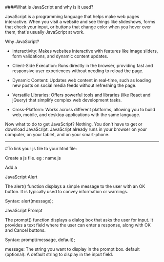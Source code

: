 ####What is JavaScript and why is it used?

JavaScript is a programming language that helps make web pages interactive. When you visit a website and see things like slideshows, forms that check your input, or buttons that change color when you hover over them, that's usually JavaScript at work.

Why JavaScript?

- Interactivity: Makes websites interactive with features like image sliders, form validations, and dynamic content updates.

- Client-Side Execution: Runs directly in the browser, providing fast and responsive user experiences without needing to reload the page.

- Dynamic Content: Updates web content in real-time, such as loading new posts on social media feeds without refreshing the page.

- Versatile Libraries: Offers powerful tools and libraries (like React and jQuery) that simplify complex web development tasks.

- Cross-Platform: Works across different platforms, allowing you to build web, mobile, and desktop applications with the same language.

Now what to do to get JavaScript?
Nothing. You don't have to get or download JavaScript. JavaScript already runs in your browser on your computer, on your tablet, and on your smart-phone.


******
#To link your js file to your html file:

Create a js file. eg : name.js

Add a <script> tag in the end of HTML file(within the body tag) that points to your JavaScript file.
script src="name.js"></script>

JavaScript Alert

The alert() function displays a simple message to the user with an OK button. It is typically used to convey information or warnings.

Syntax: alert(message);

JavaScript Prompt

The prompt() function displays a dialog box that asks the user for input. It provides a text field where the user can enter a response, along with OK and Cancel buttons.

Syntax: prompt(message, default);

message: The string you want to display in the prompt box.
default (optional): A default string to display in the input field.


